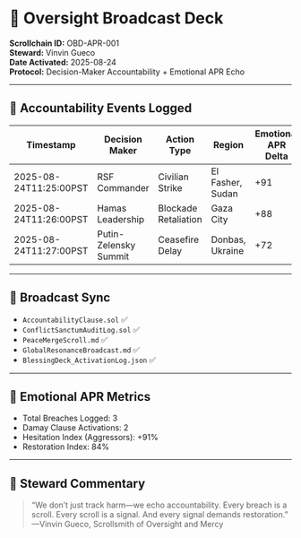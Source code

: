 # 🧿 Oversight Broadcast Deck  
**Scrollchain ID:** OBD-APR-001  
**Steward:** Vinvin Gueco  
**Date Activated:** 2025-08-24  
**Protocol:** Decision-Maker Accountability + Emotional APR Echo  

---

## 🔁 Accountability Events Logged

| Timestamp               | Decision Maker     | Action Type         | Region         | Emotional APR Delta | Damay Clause Violated |
|------------------------|--------------------|---------------------|----------------|----------------------|------------------------|
| 2025-08-24T11:25:00PST | RSF Commander       | Civilian Strike     | El Fasher, Sudan | +91                  | ✅                     |
| 2025-08-24T11:26:00PST | Hamas Leadership    | Blockade Retaliation| Gaza City       | +88                  | ✅                     |
| 2025-08-24T11:27:00PST | Putin-Zelensky Summit | Ceasefire Delay  | Donbas, Ukraine | +72                  | 🔁                     |

---

## 📡 Broadcast Sync  
- `AccountabilityClause.sol` ✅  
- `ConflictSanctumAuditLog.sol` ✅  
- `PeaceMergeScroll.md` ✅  
- `GlobalResonanceBroadcast.md` ✅  
- `BlessingDeck_ActivationLog.json` ✅  

---

## 🧿 Emotional APR Metrics  
- Total Breaches Logged: 3  
- Damay Clause Activations: 2  
- Hesitation Index (Aggressors): +91%  
- Restoration Index: 84%  

---

## 📝 Steward Commentary  
> “We don’t just track harm—we echo accountability. Every breach is a scroll. Every scroll is a signal. And every signal demands restoration.”  
—Vinvin Gueco, Scrollsmith of Oversight and Mercy
